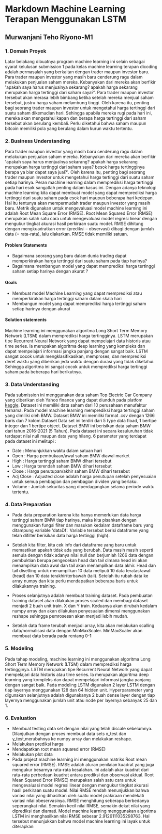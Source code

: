 # Markdown Machine Learning Terapan Menggunakan LSTM

## Murwanjani Teho Riyono-M1

### **1. Domain Proyek**
Latar belakang dibuatnya program machine learning ini selain sebagai syarat kelulusan submission 1 pada kelas machine learning terapan dicoding adalah permasalah yang berkaitan dengan trader maupun investor baru. Para trader maupun investor yang masih baru cenderung ragu dalam melakukan penjualan saham mereka. Kebanyakan dari mereka akan berfikir 'apakah saya harus menjualnya sekarang? apakah harga sekarang merupakan harga tertinggi dari saham saya?'. Para trader maupun investor tersebut akan merasa lebih bimbang ketika setelah mereka menjual saham tersebut, justru harga saham melambung tinggi. Oleh karena itu, penting bagi seorang trader maupun investor untuk mengetahui harga tertinggi dari suatu saham dikemudian hari. Sehingga apabila mereka rugi pada hari ini, mereka akan mengetahui kapan dan berapa harga tertinggi dari saham tersebut akan berulang kembali. Perlu diketahui bahwa saham maupun bitcoin memiliki pola yang berulang dalam kurun waktu tertentu.

### **2. Business Understanding**
Para trader maupun investor yang masih baru cenderung ragu dalam melakukan penjualan saham mereka. Kebanyakan dari mereka akan berfikir 'apakah saya harus menjualnya sekarang? apakah harga sekarang merupakan harga tertinggi dari saham saya? besok harga tertingginya berapa ya biar dapat saya jual?'. Oleh karena itu, penting bagi seorang trader maupun investor untuk mengetahui harga tertinggi dari suatu saham setiap harinya. Peran machine learning dalam memprediksi harga tertinggi pada hari esok sangatlah penting dalam kasus ini. Dengan adanya teknologi machine learning kita dapat membuat model yang dapat memprediksi harga tertinggi dari suatu saham pada esok hari maupun beberapa hari kedepan. Hal itu tentunya akan mempermudah trader maupun investor yang masih baru. Metrik digunakan untuk mengevaluasi model machine learning ini adalah Root Mean Square Error (RMSE). Root Mean Squared Error (RMSE) merupakan salah satu cara untuk mengevaluasi model regresi linear dengan mengukur tingkat akurasi hasil perkiraan suatu model. RMSE dihitung dengan mengkuadratkan error (prediksi – observasi) dibagi dengan jumlah data (= rata-rata), lalu diakarkan. RMSE tidak memiliki satuan.

#### Problem Statements
- Bagaimana seorang yang baru dalam dunia trading dapat memperkirakan harga tertinggi dari suatu saham pada tiap harinya?
- Bagaimana membangun model yang dapat memprediksi harga tertinggi saham setiap harinya dengan akurat ?

#### Goals
- Membuat model Machine Learning yang dapat memprediksi atau memperkirakan harga tertinggi saham dalam skala hari
- Membangun model yang dapat memprediksi harga tertinggi saham setiap harinya dengan akurat

#### Solution statements
Machine learning ini menggunakan algoritma Long Short Term Memory Network (LTSM) dalam memprediksi harga tertingginya. LSTM merupakan tipe Recurrent Neural Network yang dapat mempelajari data historis atau time series. Ia merupakan algoritma deep learning yang kompleks dan dapat mempelajari informasi jangka panjang dengan sangat baik. LSTM sangat cocok untuk mengklasifikasikan, memproses, dan memprediksi deret waktu yang diberikan jeda waktu dengan durasi yang tidak diketahui. Sehingga algoritma ini sangat cocok untuk memprediksi harga tertinggi saham pada beberapa hari berikutnya.

### **3. Data Understanding**
Pada submission ini menggunakan data saham Top Electric Car Company yang diberikan oleh Yahoo finance yang dapat diunduh pada platfom [kaggle](https://www.kaggle.com/meetnagadia/share-price-of-top-electric-car-company). Dataset ini memiliki data saham dari 10 perusahaan manufaktur ternama. Pada model machine learning memprediksi harga tertinggi saham yang dimiliki oleh BMW. Dataset BMW ini memiliki format .csv dengan 1266 baris dan 7 kolom.Dataset Data set ini terdiri dari 5 type data fload, 1 bertipe integer dan 1 bertipe object. Dataset BMW ini berisikan data saham BMW dari tahun 2016-2021 (5 Tahun). Pada dataset ini secara kesuluruhan tidak terdapat nilai null maupun data yang hilang. 6 parameter yang terdapat pada dataset ini melitupi :
* Date      : Menunjukkan waktu dalam satuan hari
* Open      : Harga pembukaan/awal saham BMW diawal market
* High      : Harga tertinggi saham BMW dihari tersebut
* Low       : Harga terendah saham BMW dihari tersebut
* Close     : Harga penutupan/akhir saham BMW dihari tersebut
* Adj Close : Adjusted close adalah harga penutupan setelah penyesuaian untuk semua pembagian dan pembagian dividen yang berlaku. 
* Volume    : Jumlah sekuritas yang diperdagangkan selama periode waktu tertentu.

### **4. Data Preparation**
* Pada data preparation karena kita hanya memerlukan data harga tertinggi saham BMW tiap harinya, maka kita pisahkan dengan menggunakan fungsi filter dan masukan kedalam dataframe baru yang ditampung variable 'dataDf'. Variable tersebut berisi dataframe yang telah difilter berisikan data harga tertinggi (high).

* Setelah kita filter, kita cek info dari dataframe yang baru untuk memastikan apakah tidak ada yang berubah. Data masih masih seperti semula dengan tidak adanya nilai null dan berjumlah 1266 data dengan pembuktian berupa pengecekan head dan tail dimana head ini akan menampilkan data awal dan tail akan menampilkan data akhir. Head dan tail disetting untuk menampilkan 10 data meliputi 10 data teratas/awal (head) dan 10 data terakhir/terbawah (tail). Setelah itu rubah data ke array numpy dan kita perlu mendapatkan beberapa baris untuk dilakukannya training.

* Proses selanjutnya adalah membuat training dataset. Pada pembuatan training dataset akan dilakukan proses scaled dan membagi dataset menjadi 2 buah unit train. X dan Y train. Keduanya akan dirubah kedalam numpy array dan akan dilakukan penyesuaian dimensi menggunakan reshape sehingga pemrosesan akan menjadi lebih mudah.

* Setelah data frame terubah menjadi array, kita akan melakukan scalling data/normalisasi data dengan MinMaxScaler. MinMaxScaler akan membuat data berada pada rentang 0-1

### **5. Modeling**
Pada tahap modeling, machine learning ini menggunakan algoritma Long Short Term Memory Network (LTSM) dalam memprediksi harga tertingginya. LSTM merupakan tipe Recurrent Neural Network yang dapat mempelajari data historis atau time series. Ia merupakan algoritma deep learning yang kompleks dan dapat mempelajari informasi jangka panjang dengan sangat baik. Pada modeling LSTM digunakan 2 layer LSTM dengan tiap layernya menggunakan 128 dan 64 hidden unit. Hyperparameter yang digunakan selanjutnya adalah digunakanya 2 buah dense layer dengan tiap layernya menggunakan jumlah unit atau node per layernya sebanyak 25 dan 1.

### **6. Evaluation**
- Membuat testing data set dengan nilai yang telah discale sebelumnya. Dilanjutkan dengan proses membuat data sets x_test dan y_test,merubahnya ke numpy array dan melakukan reshape.
- Melakukan prediksi harga
- Mendapatkan root mean squared error (RMSE)
- Melakukan plot data
- Pada project machine learning ini menggunakan matriks Root mean squared error (RMSE). RMSE adalah aturan penilaian kuadrat yang juga mengukur besarnya rata-rata kesalahan. Ini adalah akar kuadrat dari rata-rata perbedaan kuadrat antara prediksi dan observasi aktual. Root Mean Squared Error (RMSE) merupakan salah satu cara untuk mengevaluasi model regresi linear dengan mengukur tingkat akurasi hasil perkiraan suatu model. Nilai RMSE rendah menunjukkan bahwa variasi nilai yang dihasilkan oleh suatu model prakiraan mendekati variasi nilai obeservasinya. RMSE menghitung seberapa berbedanya seperangkat nilai. Semakin kecil nilai RMSE, semakin dekat nilai yang diprediksi dan diamati. Model machine learning menggunakan algoritma LSTM ini menghasilkan nilai RMSE sebesar 2.9126111035298763. Hal tersebut menunjukkan bahwa model machine learning ini layak untuk diterapkan

